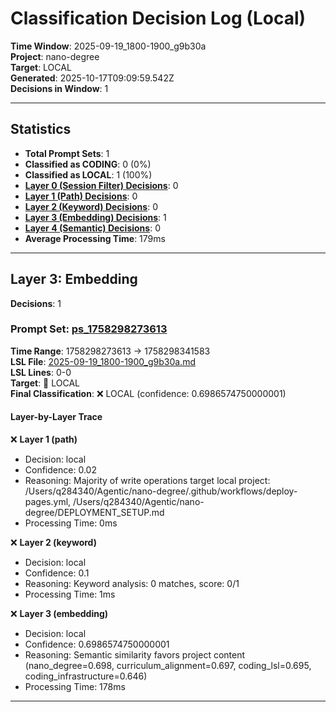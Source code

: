 # Classification Decision Log (Local)

**Time Window**: 2025-09-19_1800-1900_g9b30a<br>
**Project**: nano-degree<br>
**Target**: LOCAL<br>
**Generated**: 2025-10-17T09:09:59.542Z<br>
**Decisions in Window**: 1

---

## Statistics

- **Total Prompt Sets**: 1
- **Classified as CODING**: 0 (0%)
- **Classified as LOCAL**: 1 (100%)
- **[Layer 0 (Session Filter) Decisions](#layer-0-session-filter)**: 0
- **[Layer 1 (Path) Decisions](#layer-1-path)**: 0
- **[Layer 2 (Keyword) Decisions](#layer-2-keyword)**: 0
- **[Layer 3 (Embedding) Decisions](#layer-3-embedding)**: 1
- **[Layer 4 (Semantic) Decisions](#layer-4-semantic)**: 0
- **Average Processing Time**: 179ms

---

## Layer 3: Embedding

**Decisions**: 1

### Prompt Set: [ps_1758298273613](../../history/2025-09-19_1800-1900_g9b30a.md#ps_1758298273613)

**Time Range**: 1758298273613 → 1758298341583<br>
**LSL File**: [2025-09-19_1800-1900_g9b30a.md](../../history/2025-09-19_1800-1900_g9b30a.md#ps_1758298273613)<br>
**LSL Lines**: 0-0<br>
**Target**: 📍 LOCAL<br>
**Final Classification**: ❌ LOCAL (confidence: 0.6986574750000001)

#### Layer-by-Layer Trace

❌ **Layer 1 (path)**
- Decision: local
- Confidence: 0.02
- Reasoning: Majority of write operations target local project: /Users/q284340/Agentic/nano-degree/.github/workflows/deploy-pages.yml, /Users/q284340/Agentic/nano-degree/DEPLOYMENT_SETUP.md
- Processing Time: 0ms

❌ **Layer 2 (keyword)**
- Decision: local
- Confidence: 0.1
- Reasoning: Keyword analysis: 0 matches, score: 0/1
- Processing Time: 1ms

❌ **Layer 3 (embedding)**
- Decision: local
- Confidence: 0.6986574750000001
- Reasoning: Semantic similarity favors project content (nano_degree=0.698, curriculum_alignment=0.697, coding_lsl=0.695, coding_infrastructure=0.646)
- Processing Time: 178ms

---

